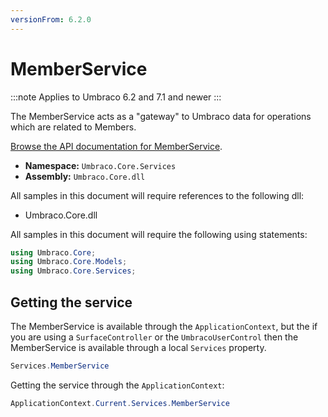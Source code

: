 ```yaml
---
versionFrom: 6.2.0
---
```


# MemberService

:::note
Applies to Umbraco 6.2 and 7.1 and newer
:::

The MemberService acts as a "gateway" to Umbraco data for operations which are related to Members.

[Browse the API documentation for MemberService](https://our.umbraco.com/apidocs/v7/csharp/api/Umbraco.Core.Services.MemberService.html).

 * **Namespace:** `Umbraco.Core.Services`
 * **Assembly:** `Umbraco.Core.dll`

All samples in this document will require references to the following dll:

* Umbraco.Core.dll

All samples in this document will require the following using statements:

```csharp
using Umbraco.Core;
using Umbraco.Core.Models;
using Umbraco.Core.Services;
```

## Getting the service
The MemberService is available through the `ApplicationContext`, but the if you are using a `SurfaceController` or the `UmbracoUserControl` then the MemberService is available through a local `Services` property.

```csharp
Services.MemberService
```

Getting the service through the `ApplicationContext`:

```csharp
ApplicationContext.Current.Services.MemberService
```

